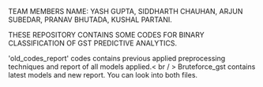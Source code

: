 TEAM MEMBERS NAME: 
YASH GUPTA,
SIDDHARTH CHAUHAN,
ARJUN SUBEDAR,
PRANAV BHUTADA,
KUSHAL PARTANI.

THESE REPOSITORY CONTAINS SOME CODES FOR BINARY CLASSIFICATION OF GST PREDICTIVE ANALYTICS.

'old_codes_report' codes contains previous applied preprocessing techniques and report of all models applied.< br / > 
Bruteforce_gst contains latest models and new report.
You can look into both files.
